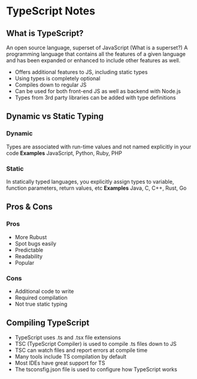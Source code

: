 # TypeScript Notes

## What is TypeScript?

An open source language, superset of JavaScript (What is a superset?) A programming language that contains all the features of a given language and has been expanded or enhanced to include other features as well.

- Offers additional features to JS, including static types
- Using types is completely optional
- Compiles down to regular JS
- Can be used for both front-end JS as well as backend with Node.js
- Types from 3rd party libraries can be added with type definitions

## Dynamic vs Static Typing

### Dynamic

Types are associated with run-time values and not named explicitly in your code
**Examples**
JavaScript, Python, Ruby, PHP

### Static

In statically typed languages, you explicitly assign types to variable, function parameters, return values, etc
**Examples**
Java, C, C++, Rust, Go

## Pros & Cons

### Pros

- More Rubust
- Spot bugs easily
- Predictable
- Readability
- Popular

### Cons

- Additional code to write
- Required compilation
- Not true static typing

## Compiling TypeScript

- TypeScript uses .ts and .tsx file extensions
- TSC (TypeScript Compiler) is used to compile .ts files down to JS
- TSC can watch files and report errors at compile time
- Many tools include TS compilation by default
- Most IDEs have great support for TS
- The tsconsfig.json file is used to configure how TypeScript works
